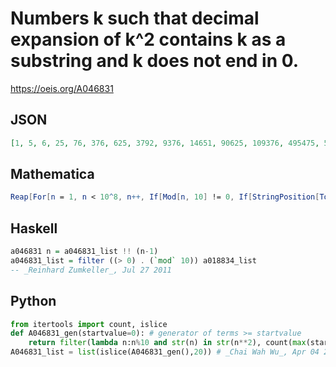 # Numbers k such that decimal expansion of k^2 contains k as a substring and k does not end in 0\.
https://oeis.org/A046831
## JSON
```JSON
[1, 5, 6, 25, 76, 376, 625, 3792, 9376, 14651, 90625, 109376, 495475, 505025, 890625, 971582, 1713526, 2890625, 4115964, 5133355, 6933808, 7109376, 10050125, 12890625, 48588526, 50050025, 66952741, 87109376, 88027284, 88819024]
```
## Mathematica
```Mathematica
Reap[For[n = 1, n < 10^8, n++, If[Mod[n, 10] != 0, If[StringPosition[ToString[n^2], ToString[n]] != {}, Print[n]; Sow[n]]]]][[2, 1]] (* _Jean-François Alcover_, Apr 04 2013 *)
```
## Haskell
```Haskell
a046831 n = a046831_list !! (n-1)
a046831_list = filter ((> 0) . (`mod` 10)) a018834_list
-- _Reinhard Zumkeller_, Jul 27 2011
```
## Python
```Python
from itertools import count, islice
def A046831_gen(startvalue=0): # generator of terms >= startvalue
    return filter(lambda n:n%10 and str(n) in str(n**2), count(max(startvalue,0)))
A046831_list = list(islice(A046831_gen(),20)) # _Chai Wah Wu_, Apr 04 2023
```
